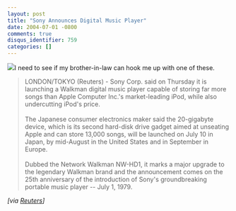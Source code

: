 ```yaml
---
layout: post
title: "Sony Announces Digital Music Player"
date: 2004-07-01 -0800
comments: true
disqus_identifier: 759
categories: []
---
```

![](/images/SonyWalkman.jpg)I need to see if my brother-in-law can hook
me up with one of these.

> LONDON/TOKYO (Reuters) - Sony Corp. said on Thursday it is launching a
> Walkman digital music player capable of storing far more songs than
> Apple Computer Inc.'s market-leading iPod, while also undercutting
> iPod's price. \
> \
>  The Japanese consumer electronics maker said the 20-gigabyte device,
> which is its second hard-disk drive gadget aimed at unseating Apple
> and can store 13,000 songs, will be launched on July 10 in Japan, by
> mid-August in the United States and in September in Europe. \
> \
>  Dubbed the Network Walkman NW-HD1, it marks a major upgrade to the
> legendary Walkman brand and the announcement comes on the 25th
> anniversary of the introduction of Sony's groundbreaking portable
> music player -- July 1, 1979.

*[via
[Reuters](http://www.reuters.com/newsArticle.jhtml?type=technologyNews&storyID=5563227&src=rss/technologyNews&section=news)]*

